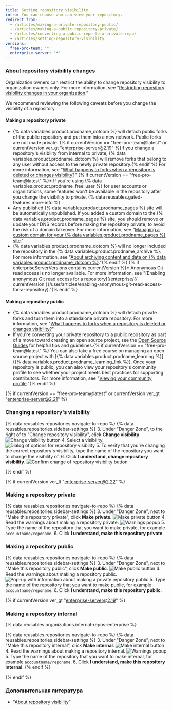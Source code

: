 ```yaml
---
title: Setting repository visibility
intro: You can choose who can view your repository.
redirect_from:
  - /articles/making-a-private-repository-public/
  - /articles/making-a-public-repository-private/
  - /articles/converting-a-public-repo-to-a-private-repo/
  - /articles/setting-repository-visibility
versions:
  free-pro-team: '*'
  enterprise-server: '*'
---
```


### About repository visibility changes

Organization owners can restrict the ability to change repository visibility to organization owners only. For more information, see "[Restricting repository visibility changes in your organization](/github/setting-up-and-managing-organizations-and-teams/restricting-repository-visibility-changes-in-your-organization)."

We recommend reviewing the following caveats before you change the visibility of a repository.

#### Making a repository private

   * {% data variables.product.prodname_dotcom %} will detach public forks of the public repository and put them into a new network. Public forks are not made private. {% if currentVersion == "free-pro-team@latest" or currentVersion ver_gt "enterprise-server@2.19" %}If you change a repository's visibility from internal to private, {% data variables.product.prodname_dotcom %} will remove forks that belong to any user without access to the newly private repository.{% endif %} For more information, see "[What happens to forks when a repository is deleted or changes visibility?](/articles/what-happens-to-forks-when-a-repository-is-deleted-or-changes-visibility#changing-a-public-repository-to-a-private-repository)"
   {% if currentVersion == "free-pro-team@latest" %}* If you're using {% data variables.product.prodname_free_user %} for user accounts or organizations, some features won't be available in the repository after you change the visibility to private. {% data reusables.gated-features.more-info %}
   * Any published {% data variables.product.prodname_pages %} site will be automatically unpublished. If you added a custom domain to the {% data variables.product.prodname_pages %} site, you should remove or update your DNS records before making the repository private, to avoid the risk of a domain takeover. For more information, see "[Managing a custom domain for your {% data variables.product.prodname_pages %} site](/articles/managing-a-custom-domain-for-your-github-pages-site)."
   * {% data variables.product.prodname_dotcom %} will no longer included the repository in the {% data variables.product.prodname_archive %}. For more information, see "[About archiving content and data on {% data variables.product.prodname_dotcom %}](/github/creating-cloning-and-archiving-repositories/about-archiving-content-and-data-on-github#about-the-github-archive-program)."{% endif %}
   {% if enterpriseServerVersions contains currentVersion %}* Anonymous Git read access is no longer available. For more information, see "[Enabling anonymous Git read access for a repository](/enterprise/{{ currentVersion }}/user/articles/enabling-anonymous-git-read-access-for-a-repository)."{% endif %}

#### Making a repository public

   * {% data variables.product.prodname_dotcom %} will detach private forks and turn them into a standalone private repository. For more information, see "[What happens to forks when a repository is deleted or changes visibility?](/articles/what-happens-to-forks-when-a-repository-is-deleted-or-changes-visibility#changing-a-private-repository-to-a-public-repository)"
   * If you're converting your private repository to a public repository as part of a move toward creating an open source project, see the [Open Source Guides](http://opensource.guide) for helpful tips and guidelines.{% if currentVersion == "free-pro-team@latest" %} You can also take a free course on managing an open source project with [{% data variables.product.prodname_learning %}]({% data variables.product.prodname_learning_link %}). Once your repository is public, you can also view your repository's community profile to see whether your project meets best practices for supporting contributors. For more information, see "[Viewing your community profile](/articles/viewing-your-community-profile)."{% endif %}

{% if currentVersion == "free-pro-team@latest" or currentVersion ver_gt "enterprise-server@2.21" %}

### Changing a repository's visibility

{% data reusables.repositories.navigate-to-repo %}
{% data reusables.repositories.sidebar-settings %}
3. Under "Danger Zone", to the right of to "Change repository visibility", click **Change visibility**. ![Change visibility button](/assets/images/help/repository/repo-change-vis.png)
4. Select a visibility. ![Dialog of options for repository visibility](/assets/images/help/repository/repo-change-select.png)
5. To verify that you're changing the correct repository's visibility, type the name of the repository you want to change the visibility of.
6. Click **I understand, change repository visibility**. ![Confirm change of repository visibility button](/assets/images/help/repository/repo-change-confirm.png)

{% endif %}

{% if currentVersion ver_lt "enterprise-server@2.22" %}

### Making a repository private

{% data reusables.repositories.navigate-to-repo %}
{% data reusables.repositories.sidebar-settings %}
3. Under "Danger Zone", next to "Make this repository private", click **Make private**. ![Make private button](/assets/images/help/repository/repo-makeprivate.png)
4. Read the warnings about making a repository private. ![Warnings popup](/assets/images/help/repository/repo-privateconfirm.png)
5. Type the name of the repository that you want to make private, for example `accountname/reponame`.
6. Click **I understand, make this repository private**.

### Making a repository public

{% data reusables.repositories.navigate-to-repo %}
{% data reusables.repositories.sidebar-settings %}
3. Under "Danger Zone", next to "Make this repository public", click **Make public**. ![Make public button](/assets/images/help/repository/repo-makepublic.png)
4. Read the warnings about making a repository public. ![Pop-up with information about making a private repository public](/assets/images/help/repository/repo-publicconfirm.png)
5. Type the name of the repository that you want to make public, for example `accountname/reponame`.
6. Click **I understand, make this repository public**.

{% if currentVersion ver_gt "enterprise-server@2.19" %}
### Making a repository internal

{% data reusables.organizations.internal-repos-enterprise %}

{% data reusables.repositories.navigate-to-repo %}
{% data reusables.repositories.sidebar-settings %}
3. Under "Danger Zone", next to "Make this repository internal", click **Make internal**. ![Make internal button](/assets/images/help/repository/repo-makeinternal.png)
4. Read the warnings about making a repository internal. ![Warnings popup](/assets/images/help/repository/repo-internalconfirm.png)
5. Type the name of the repository that you want to make internal, for example `accountname/reponame`.
6. Click **I understand, make this repository internal**.
{% endif %}

{% endif %}

### Дополнительная литература
- "[About repository visibility](/github/creating-cloning-and-archiving-repositories/about-repository-visibility)"
